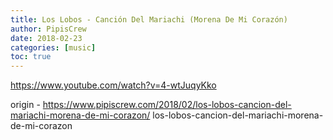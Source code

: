 ```yaml
---
title: Los Lobos - Canción Del Mariachi (Morena De Mi Corazón)
author: PipisCrew
date: 2018-02-23
categories: [music]
toc: true
---
```


https://www.youtube.com/watch?v=4-wtJuqyKko

origin - https://www.pipiscrew.com/2018/02/los-lobos-cancion-del-mariachi-morena-de-mi-corazon/ los-lobos-cancion-del-mariachi-morena-de-mi-corazon